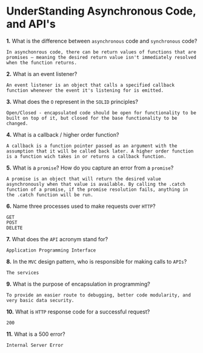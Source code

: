 # UnderStanding Asynchronous Code, and API's

**1.** What is the difference between `asynchronous` code and `synchronous` code?
<!-- enter you answer in the space below -->
```
In asynchonrous code, there can be return values of functions that are promises — meaning the desired return value isn't immediately resolved when the function returns.
```
**2.** What is an event listener?
<!-- enter you answer in the space below -->
```
An event listener is an object that calls a specified callback function whenever the event it's listening for is emitted.
```
**3.** What does the `O` represent in the `SOLID` principles?
<!-- enter you answer in the space below -->
```
Open/Closed - encapsulated code should be open for functionality to be built on top of it, but closed for the base functionality to be changed.
```
**4.** What is a callback / higher order function?
<!-- enter you answer in the space below -->
```
A callback is a function pointer passed as an argument with the assumption that it will be called back later. A higher order function is a function wich takes in or returns a callback function.
```
**5.** What is a `promise`? How do you capture an error from a `promise`?
<!-- enter you answer in the space below -->
```
A promise is an object that will return the desired value asynchronously when that value is available. By calling the .catch function of a promise, if the promise resolution fails, anything in the .catch function will be run.
```
**6.** Name three processes used to make requests over `HTTP`?
<!-- enter you answer in the space below -->
```
GET
POST
DELETE
```
**7.** What does the `API` acronym stand for?
<!-- enter you answer in the space below -->
```
Application Programming Interface
```
**8.** In the `MVC` design pattern, who is responsible for making calls to `APIs`?
<!-- enter you answer in the space below -->
```
The services
```
**9.** What is the purpose of encapsulation in programming?
<!-- enter you answer in the space below -->
```
To provide an easier route to debugging, better code modularity, and very basic data security.
```
**10.** What is `HTTP` response code for a successful request?
<!-- enter you answer in the space below -->
```
200
```
**11.** What is a 500 error?
<!-- enter you answer in the space below -->
```
Internal Server Error
```